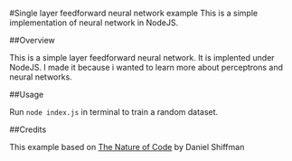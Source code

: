 #Single layer feedforward neural network example
This is a simple implementation of neural network in NodeJS.  

##Overview

This is a simple layer feedforward neural network. It is implented under NodeJS. I made it because i wanted to learn more about perceptrons and neural networks.

##Usage

Run ``node index.js`` in terminal to train a random dataset.

##Credits

This example based on [The Nature of Code](http://natureofcode.com/book/chapter-10-neural-networks/)  by Daniel Shiffman 
